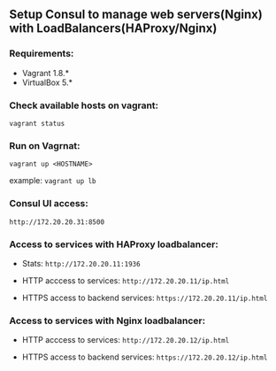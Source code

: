 ## Setup Consul to manage web servers(Nginx) with LoadBalancers(HAProxy/Nginx)

### Requirements:
- Vagrant 1.8.*
- VirtualBox 5.*

### Check available hosts on vagrant:
```vagrant status```

### Run on Vagrnat:
```vagrant up <HOSTNAME>```

example:
```vagrant up lb```

### Consul UI access:
```http://172.20.20.31:8500```

### Access to services with HAProxy loadbalancer:

* Stats:
```http://172.20.20.11:1936```

* HTTP acccess to services:
```http://172.20.20.11/ip.html```

* HTTPS access to backend services:
```https://172.20.20.11/ip.html```

### Access to services with Nginx loadbalancer:

* HTTP acccess to services:
```http://172.20.20.12/ip.html```

* HTTPS access to backend services:
```https://172.20.20.12/ip.html```
